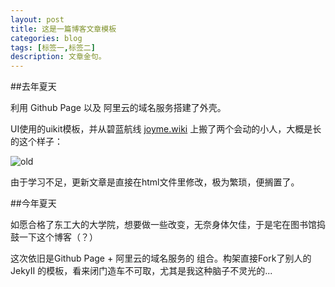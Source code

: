 ```yaml
---
layout: post
title: 这是一篇博客文章模板
categories: blog
tags: [标签一,标签二]
description: 文章金句。
---
```


##去年夏天

利用 Github Page 以及 阿里云的域名服务搭建了外壳。

UI使用的uikit模板，并从碧蓝航线 [joyme.wiki](http://wiki.joyme.com/blhx/) 上搬了两个会动的小人，大概是长的这个样子：

![old](~/img2019/oldface.png)

由于学习不足，更新文章是直接在html文件里修改，极为繁琐，便搁置了。


##今年夏天


如愿合格了东工大的大学院，想要做一些改变，无奈身体欠佳，于是宅在图书馆捣鼓一下这个博客（？）


这次依旧是Github Page + 阿里云的域名服务的 组合。构架直接Fork了别人的JekyII 的模板，看来闭门造车不可取，尤其是我这种脑子不灵光的...







